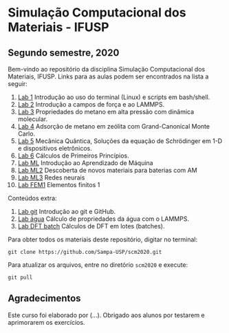 # Simulação Computacional dos Materiais - IFUSP
## Segundo semestre, 2020

Bem-vindo ao repositório da disciplina Simulação Computacional dos Materiais, IFUSP. Links para as aulas podem ser encontrados na lista a seguir:

1. [Lab 1](./lab1) Introdução ao uso do terminal (Linux) e scripts em bash/shell.
2. [Lab 2](./lab2) Introdução a campos de força e ao LAMMPS.
3. [Lab 3](./lab3) Propriedades do metano em alta pressão com dinâmica molecular.
4. [Lab 4](./lab4) Adsorção de metano em zeólita com Grand-Canonical Monte Carlo.
5. [Lab 5](./lab5) Mecânica Quântica, Soluções da equação de Schrödinger em 1-D e dispositivos eletrônicos.
6. [Lab 6](./Lab6) Cálculos de Primeiros Princípios.
7. [Lab ML](./labML) Introdução ao Aprendizado de Máquina
7. [Lab ML2](./labML2) Descoberta de novos materiais para baterias com AM
8. [Lab ML3](./labML3) Redes neurais
9. [Lab FEM1](./labFEM1) Elementos finitos 1

Conteúdos extra:

1. [Lab git](./extra/labgit) Introdução ao git e GitHub.
2. [Lab água](./extra/labWater) Cálculo de propriedades da água com o LAMMPS.
3. [Lab DFT batch](./labDFTbatch) Cálculos de DFT em lotes (batches).

Para obter todos os materiais deste repositório, digitar no terminal:

`git clone https://github.com/Sampa-USP/scm2020.git`

Para atualizar os arquivos, entre no diretório `scm2020` e execute:

`git pull`


## Agradecimentos

Este curso foi elaborado por (...). Obrigado aos alunos por testarem e aprimorarem os exercícios.
